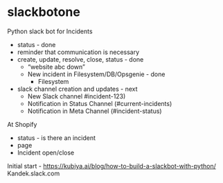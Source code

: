 # slackbotone

Python slack bot for Incidents
- status - done
- reminder that communication is necessary
- create, update, resolve, close, status - done
  - “website abc down”
  - New incident in Filesystem/DB/Opsgenie - done
    - Filesystem
- slack channel creation and updates - next
  - New Slack channel #incident-123)
  - Notification in Status Channel (#current-incidents)
  - Notification in Meta Channel (#incident-status)

At Shopify
- status - is there an incident
- page 
- Incident open/close

Initial start - https://kubiya.ai/blog/how-to-build-a-slackbot-with-python/
Kandek.slack.com

